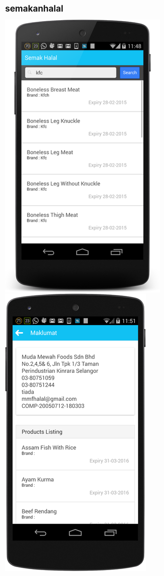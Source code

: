 # semakanhalal

![Alt text](/www/img/example1.png "Optional Title")
![Alt text](/www/img/example2.png "Optional Title")
